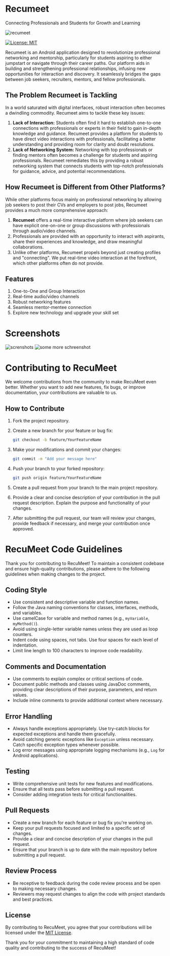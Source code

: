 # Recumeet
Connecting Professionals and Students for Growth and Learning

![recumeet](https://github.com/TheSwarnim/Recumeet/assets/54211377/fee830c0-be77-4dff-b705-48ac6b63c1af)

[![License: MIT](https://img.shields.io/badge/License-MIT-yellow.svg)](https://opensource.org/licenses/MIT)

Recumeet is an Android application designed to revolutionize professional networking and mentorship, particularly for students aspiring to either jumpstart or navigate through their career paths. Our platform aids in building and strengthening professional relationships, infusing new opportunities for interaction and discovery. It seamlessly bridges the gaps between job seekers, recruiters, mentors, and fellow professionals.
## The Problem Recumeet is Tackling
In a world saturated with digital interfaces, robust interaction often becomes a dwindling commodity. Recumeet aims to tackle these key issues:
1. **Lack of Interaction:** Students often find it hard to establish one-to-one connections with professionals or experts in their field to gain in-depth knowledge and guidance. Recumeet provides a platform for students to have direct video interactions with professionals, facilitating a better understanding and providing room for clarity and doubt resolutions.
2. **Lack of Networking System:** Networking with top professionals or finding mentors often becomes a challenge for students and aspiring professionals. Recumeet remediates this by providing a robust networking system that connects students with top-notch professionals for guidance, advice, and potential recommendations.
## How Recumeet is Different from Other Platforms?
While other platforms focus mainly on professional networking by allowing job seekers to post their CVs and employers to post jobs, Recumeet provides a much more comprehensive approach:
1. **Recumeet** offers a real-time interactive platform where job seekers can have explicit one-on-one or group discussions with professionals through audio/video channels.
2. Professionals are provided with an opportunity to interact with aspirants, share their experiences and knowledge, and draw meaningful collaborations.
3. Unlike other platforms, Recumeet propels beyond just creating profiles and "connecting". We put real-time video interaction at the forefront, which other platforms often do not provide.
## Features
1. One-to-One and Group Interaction
2. Real-time audio/video channels
3. Robust networking features
4. Seamless mentor-mentee connection
5. Explore new technology and upgrade your skill set

# Screenshots
![screnshots](https://github.com/TheSwarnim/Recumeet/assets/54211377/91994288-6d4a-4122-92e3-3af987da9ced)
![some more schreenshot](https://github.com/TheSwarnim/Recumeet/assets/54211377/18372290-5177-47c0-9d2d-27d51ac7563b)

# Contributing to RecuMeet

We welcome contributions from the community to make RecuMeet even better. Whether you want to add new features, fix bugs, or improve documentation, your contributions are valuable to us.
## How to Contribute

1. Fork the project repository.

2. Create a new branch for your feature or bug fix:

   ```bash
   git checkout -b feature/YourFeatureName
3. Make your modifications and commit your changes:
   ```bash
   git commit -m "Add your message here"
4. Push your branch to your forked repository:
   ```bash
   git push origin feature/YourFeatureName
5. Create a pull request from your branch to the main project repository.
6. Provide a clear and concise description of your contribution in the pull request description. Explain the purpose and functionality of your changes.
7. After submitting the pull request, our team will review your changes, provide feedback if necessary, and merge your contribution once approved.  
# RecuMeet Code Guidelines

Thank you for contributing to RecuMeet! To maintain a consistent codebase and ensure high-quality contributions, please adhere to the following guidelines when making changes to the project.

## Coding Style

- Use consistent and descriptive variable and function names.
- Follow the Java naming conventions for classes, interfaces, methods, and variables.
- Use camelCase for variable and method names (e.g., `myVariable`, `myMethod()`).
- Avoid using single-letter variable names unless they are used as loop counters.
- Indent code using spaces, not tabs. Use four spaces for each level of indentation.
- Limit line length to 100 characters to improve code readability.

## Comments and Documentation

- Use comments to explain complex or critical sections of code.
- Document public methods and classes using JavaDoc comments, providing clear descriptions of their purpose, parameters, and return values.
- Include inline comments to provide additional context where necessary.

## Error Handling

- Always handle exceptions appropriately. Use try-catch blocks for expected exceptions and handle them gracefully.
- Avoid catching generic exceptions like `Exception` unless necessary. Catch specific exception types whenever possible.
- Log error messages using appropriate logging mechanisms (e.g., `Log` for Android applications).

## Testing

- Write comprehensive unit tests for new features and modifications.
- Ensure that all tests pass before submitting a pull request.
- Consider adding integration tests for critical functionalities.

## Pull Requests

- Create a new branch for each feature or bug fix you're working on.
- Keep your pull requests focused and limited to a specific set of changes.
- Provide a clear and concise description of your changes in the pull request.
- Ensure that your branch is up to date with the main repository before submitting a pull request.

## Review Process

- Be receptive to feedback during the code review process and be open to making necessary changes.
- Reviewers may request changes to align the code with project standards and best practices.

## License

By contributing to RecuMeet, you agree that your contributions will be licensed under the [MIT License](https://opensource.org/licenses/MIT).

Thank you for your commitment to maintaining a high standard of code quality and contributing to the success of RecuMeet!
